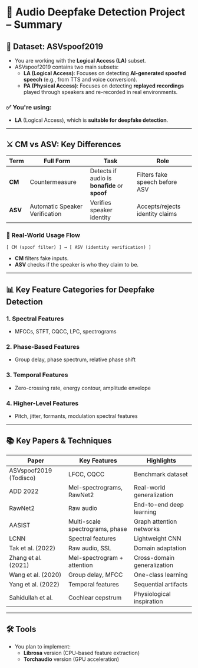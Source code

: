 
# 🧠 Audio Deepfake Detection Project – Summary

## 📁 Dataset: ASVspoof2019

- You are working with the **Logical Access (LA)** subset.
- ASVspoof2019 contains two main subsets:
  - **LA (Logical Access)**: Focuses on detecting **AI-generated spoofed speech** (e.g., from TTS and voice conversion).
  - **PA (Physical Access)**: Focuses on detecting **replayed recordings** played through speakers and re-recorded in real environments.

### ✅ You're using:
- **LA** (Logical Access), which is **suitable for deepfake detection**.

---

## ⚔️ CM vs ASV: Key Differences

| Term | Full Form | Task | Role |
|------|-----------|------|------|
| **CM** | Countermeasure | Detects if audio is **bonafide** or **spoof** | Filters fake speech before ASV |
| **ASV** | Automatic Speaker Verification | Verifies speaker identity | Accepts/rejects identity claims |

### 🔁 Real-World Usage Flow

```
[ CM (spoof filter) ] → [ ASV (identity verification) ]
```

- **CM** filters fake inputs.
- **ASV** checks if the speaker is who they claim to be.

---

## 📊 Key Feature Categories for Deepfake Detection

### 1. **Spectral Features**
- MFCCs, STFT, CQCC, LPC, spectrograms

### 2. **Phase-Based Features**
- Group delay, phase spectrum, relative phase shift

### 3. **Temporal Features**
- Zero-crossing rate, energy contour, amplitude envelope

### 4. **Higher-Level Features**
- Pitch, jitter, formants, modulation spectral features

---

## 📚 Key Papers & Techniques

| Paper | Key Features | Highlights |
|-------|--------------|------------|
| ASVspoof2019 (Todisco) | LFCC, CQCC | Benchmark dataset |
| ADD 2022 | Mel-spectrograms, RawNet2 | Real-world generalization |
| RawNet2 | Raw audio | End-to-end deep learning |
| AASIST | Multi-scale spectrograms, phase | Graph attention networks |
| LCNN | Spectral features | Lightweight CNN |
| Tak et al. (2022) | Raw audio, SSL | Domain adaptation |
| Zhang et al. (2021) | Mel-spectrogram + attention | Cross-domain generalization |
| Wang et al. (2020) | Group delay, MFCC | One-class learning |
| Yang et al. (2022) | Temporal features | Sequential artifacts |
| Sahidullah et al. | Cochlear cepstrum | Physiological inspiration |

---

## 🛠️ Tools

- You plan to implement:
  - **Librosa** version (CPU-based feature extraction)
  - **Torchaudio** version (GPU acceleration)
